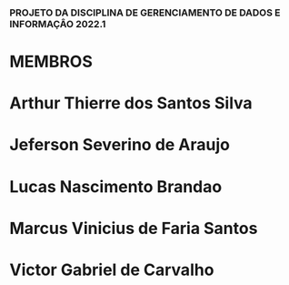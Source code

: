 ### PROJETO DA DISCIPLINA DE GERENCIAMENTO DE DADOS E INFORMAÇÂO 2022.1

# MEMBROS
# Arthur Thierre dos Santos Silva
# Jeferson Severino de Araujo
# Lucas Nascimento Brandao
# Marcus Vinicius de Faria Santos
# Victor Gabriel de Carvalho